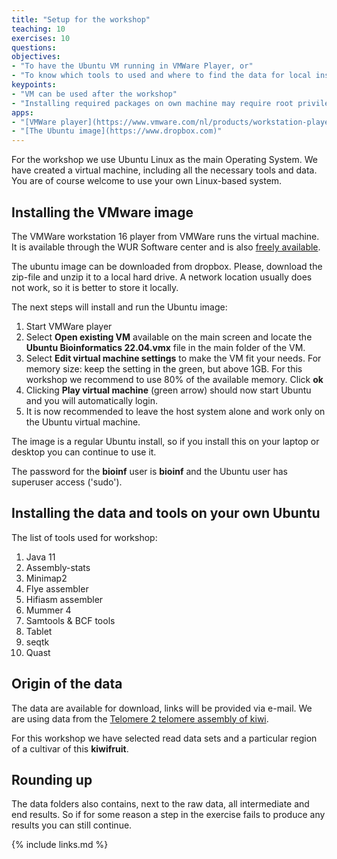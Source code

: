 ```yaml
---
title: "Setup for the workshop"
teaching: 10
exercises: 10
questions: 
objectives:
- "To have the Ubuntu VM running in VMWare Player, or"
- "To know which tools to used and where to find the data for local installation"
keypoints:
- "VM can be used after the workshop"
- "Installing required packages on own machine may require root privileges."
apps:
- "[VMWare player](https://www.vmware.com/nl/products/workstation-player.html)"
- "[The Ubuntu image](https://www.dropbox.com)"
---
```


For the workshop we use Ubuntu Linux as the main Operating System. We have created a virtual machine, including all the necessary tools and data. You are of course welcome to use your own Linux-based system.

## Installing the VMware image

The VMWare workstation 16 player from VMWare runs the virtual machine. It is available through the WUR Software center and is also [freely available](https://www.vmware.com/nl/products/workstation-player.html). 

The ubuntu image can be downloaded from dropbox. Please, download the zip-file and unzip it to a local hard drive. A network location usually does not work, so it is better to store it locally.

The next steps will install and run the Ubuntu image:

1. Start VMWare player
2. Select **Open existing VM** available on the main screen and locate the **Ubuntu Bioinformatics 22.04.vmx** file in the main folder of the VM.
3. Select **Edit virtual machine settings** to make the VM fit your needs. For memory size: keep the setting in the green, but above 1GB. For this workshop we recommend to use 80% of the available memory. Click **ok**
4. Clicking **Play virtual machine** (green arrow) should now start Ubuntu and you will automatically login.
5. It is now recommended to leave the host system alone and work only on the Ubuntu virtual machine.

The image is a regular Ubuntu install, so if you install this on your laptop or desktop you can continue to use it.

The password for the **bioinf** user is **bioinf** and the Ubuntu user has superuser access ('sudo').  

## Installing the data and tools on your own Ubuntu

The list of tools used for workshop:

1. Java 11
2. Assembly-stats
3. Minimap2
4. Flye assembler
5. Hifiasm assembler 
6. Mummer 4
7. Samtools & BCF tools
8. Tablet
9. seqtk
10. Quast

## Origin of the data

The data are available for download, links will be provided via e-mail. We are using data from the [Telomere 2 telomere assembly of kiwi](https://academic.oup.com/hr/article/10/2/uhac264/6865344).

For this workshop we have selected read data sets and a particular region of a cultivar of this **kiwifruit**. 

## Rounding up

The data folders also contains, next to the raw data, all intermediate and end results. So if for some reason a step in the exercise fails to produce any results you can still continue.

{% include links.md %}
